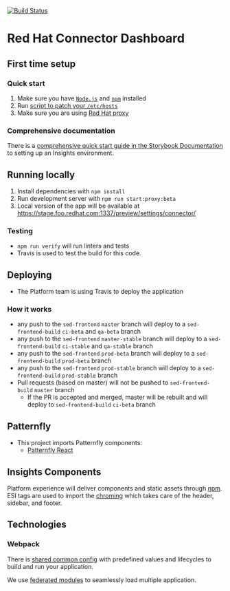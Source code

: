 [![Build Status](https://api.travis-ci.com/RedHatInsights/sed-frontend.svg?branch=master)](https://api.travis-ci.com/RedHatInsights/sed-frontend.svg?branch=master)

# Red Hat Connector Dashboard

## First time setup
### Quick start
1. Make sure you have [`Node.js`](https://nodejs.org/en/) and [`npm`](https://www.npmjs.com/) installed
2. Run [script to patch your `/etc/hosts`](https://github.com/RedHatInsights/insights-proxy/blob/master/scripts/patch-etc-hosts.sh)
3. Make sure you are using [Red Hat proxy](http://hdn.corp.redhat.com/proxy.pac)

### Comprehensive documentation
There is a [comprehensive quick start guide in the Storybook Documentation](https://github.com/RedHatInsights/insights-frontend-storybook/blob/master/src/docs/welcome/quickStart/DOC.md) to setting up an Insights environment.

## Running locally
1. Install dependencies with `npm install`
2. Run development server with `npm run start:proxy:beta`
3. Local version of the app will be available at https://stage.foo.redhat.com:1337/preview/settings/connector/

### Testing

- `npm run verify` will run linters and tests
- Travis is used to test the build for this code.

## Deploying

- The Platform team is using Travis to deploy the application

### How it works

- any push to the `sed-frontend` `master` branch will deploy to a `sed-frontend-build` `ci-beta` and `qa-beta` branch
- any push to the `sed-frontend` `master-stable` branch will deploy to a `sed-frontend-build` `ci-stable` and `qa-stable` branch
- any push to the `sed-frontend` `prod-beta` branch will deploy to a `sed-frontend-build` `prod-beta` branch
- any push to the `sed-frontend` `prod-stable` branch will deploy to a `sed-frontend-build` `prod-stable` branch
- Pull requests (based on master) will not be pushed to `sed-frontend-build` `master` branch
  - If the PR is accepted and merged, master will be rebuilt and will deploy to `sed-frontend-build` `ci-beta` branch

## Patternfly

- This project imports Patternfly components:
  - [Patternfly React](https://github.com/patternfly/patternfly-react)

## Insights Components

Platform experience will deliver components and static assets through [npm](https://www.npmjs.com/package/@redhat-cloud-services/frontend-components). ESI tags are used to import the [chroming](https://github.com/RedHatInsights/insights-chrome) which takes care of the header, sidebar, and footer.

## Technologies

### Webpack

There is [shared common config](https://www.npmjs.com/package/@redhat-cloud-services/frontend-components-config) with predefined values and lifecycles to build and run your application.

We use [federated modules](https://webpack.js.org/concepts/module-federation/) to seamlessly load multiple application.
